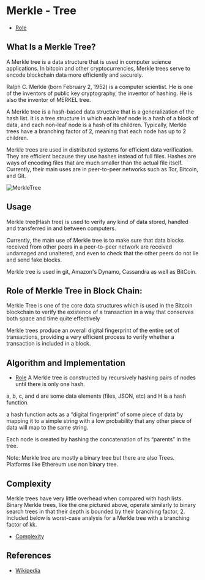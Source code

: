 # Merkle - Tree
- [Role](https://media-exp1.licdn.com/dms/image/C5112AQHbQzs-tGzrsQ/article-cover_image-shrink_720_1280/0/1537618109250?e=1635984000&v=beta&t=cATJRvRamNOSOdEFDi9EyH1ls3aQ1r_FHD9RXJIPmKY)

## What Is a Merkle Tree?
A Merkle tree is a data structure that is used in computer science applications. In bitcoin and other cryptocurrencies​, Merkle trees serve to encode blockchain data more efficiently and securely.

Ralph C. Merkle (born February 2, 1952) is a computer scientist. He is one of the inventors of public key cryptography, the inventor of hashing. He is also the inventor of MERKEL tree.

A Merkle tree is a hash-based data structure that is a generalization of the hash list. It is a tree structure in which each leaf node is a hash of a block of data, and each non-leaf node is a hash of its children. Typically, Merkle trees have a branching factor of 2, meaning that each node has up to 2 children.

Merkle trees are used in distributed systems for efficient data verification. They are efficient because they use hashes instead of full files. Hashes are ways of encoding files that are much smaller than the actual file itself. Currently, their main uses are in peer-to-peer networks such as Tor, Bitcoin, and Git.

![MerkleTree](https://upload.wikimedia.org/wikipedia/commons/thumb/9/95/Hash_Tree.svg/1920px-Hash_Tree.svg.png)

## Usage 
Merkle tree(Hash tree)  is used to verify any kind of data stored, handled and transferred in and between computers.

Currently, the main use of Merkle tree is to make sure that data blocks received from other peers in a peer-to-peer network are received undamaged and unaltered, and even to check that the other peers do not lie and send fake blocks.

Merkle tree is used in git, Amazon's Dynamo, Cassandra as well as BitCoin.

## Role of Merkle Tree in Block Chain:

Merkle Tree is one of the core data structures which is used in the Bitcoin blockchain to verify the existence of a transaction in a way that conserves both space and time quite effectively 

Merkle trees produce an overall digital fingerprint of the entire set of transactions, providing a very efficient process to verify whether a transaction is included in a block.

## Algorithm and Implementation

- [Role](https://media-exp1.licdn.com/dms/image/C5112AQEehgC6XD-20Q/article-inline_image-shrink_1000_1488/0/1537618459684?e=1635984000&v=beta&t=jRQinfqEPZvstqnlzklZvUXwyLIjWy6uFkCK3TsMcKQ)
A Merkle tree is constructed by recursively hashing pairs of nodes until there is only one hash.

a, b, c, and d are some data elements (files, JSON, etc) and H is a hash function.

a hash function acts as a “digital fingerprint” of some piece of data by mapping it to a simple string with a low probability that any other piece of data will map to the same string.

Each node is created by hashing the concatenation of its “parents” in the tree.

Note: Merkle tree are mostly a binary tree but there are also Trees. Platforms like Ethereum use non binary tree. 

## Complexity
 Merkle trees have very little overhead when compared with hash lists. Binary Merkle trees, like the one pictured above, operate similarly to binary search trees in that their depth is bounded by their branching factor, 2. Included below is worst-case analysis for a Merkle tree with a branching factor of kk.
- [Complexity](https://www.google.com/url?sa=i&url=https%3A%2F%2Fmedium.com%2F%40skj48817%2Fmerkle-trees-introduction-to-blockchain-c80c0247046&psig=AOvVaw3kakSbcvZ_Np71aiixWGfK&ust=1630408818280000&source=images&cd=vfe&ved=0CAsQjRxqFwoTCKi2p5nd2PICFQAAAAAdAAAAABAD)
 
## References

- [Wikipedia](https://en.wikipedia.org/wiki/Merkle_tree)